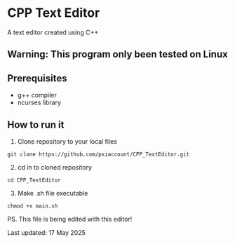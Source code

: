 # CPP Text Editor

A text editor created using C++

## Warning: This program only been tested on Linux

## Prerequisites
- g++ compiler
- ncurses library

## How to run it

1. Clone repository to your local files
```
git clone https://github.com/pxiaccount/CPP_TextEditor.git
```

2. cd in to cloned repository
```
cd CPP_TextEditor
```

3. Make .sh file executable
```
chmod +x main.sh
```

PS. This file is being edited with this editor!

Last updated: 17 May 2025
